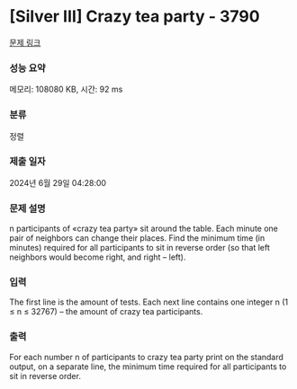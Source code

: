 # [Silver III] Crazy tea party - 3790 

[문제 링크](https://www.acmicpc.net/problem/3790) 

### 성능 요약

메모리: 108080 KB, 시간: 92 ms

### 분류

정렬

### 제출 일자

2024년 6월 29일 04:28:00

### 문제 설명

<p>n participants of «crazy tea party» sit around the table. Each minute one pair of neighbors can change their places. Find the minimum time (in minutes) required for all participants to sit in reverse order (so that left neighbors would become right, and right – left).</p>

### 입력 

 <p>The first line is the amount of tests. Each next line contains one integer n (1 ≤ n ≤ 32767) – the amount of crazy tea participants.</p>

### 출력 

 <p>For each number n of participants to crazy tea party print on the standard output, on a separate line, the minimum time required for all participants to sit in reverse order.</p>


